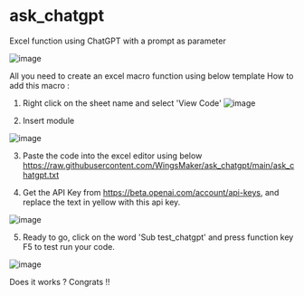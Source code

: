 # ask_chatgpt
Excel function using ChatGPT with a prompt as parameter

![image](https://user-images.githubusercontent.com/32192638/215730349-212487e0-1a4e-4c3f-8e24-97e6ab3953de.png)

All you need to create an excel macro function using below template
How to add this macro :

1.   Right click on the sheet name and select 'View Code'
![image](https://user-images.githubusercontent.com/32192638/215746574-a428a6d3-cd61-46f2-9462-af508e3ae25b.png)

2.   Insert module 

![image](https://user-images.githubusercontent.com/32192638/215747008-fc8ff01e-7c44-4491-a472-fd3d8ddd682c.png)

3.   Paste the code into the excel editor using below
     https://raw.githubusercontent.com/WingsMaker/ask_chatgpt/main/ask_chatgpt.txt
     
4.   Get the API Key from https://beta.openai.com/account/api-keys, and replace the text in yellow with this api key.

![image](https://user-images.githubusercontent.com/32192638/215747683-48a212b3-2f0b-4f94-ba12-1b40dbee1411.png)

5.   Ready to go, click on the word 'Sub test_chatgpt' and press function key F5 to test run your code.

![image](https://user-images.githubusercontent.com/32192638/215748192-3f8cf900-434b-4f18-bd6a-353100f88827.png)

Does it works ? Congrats !!
